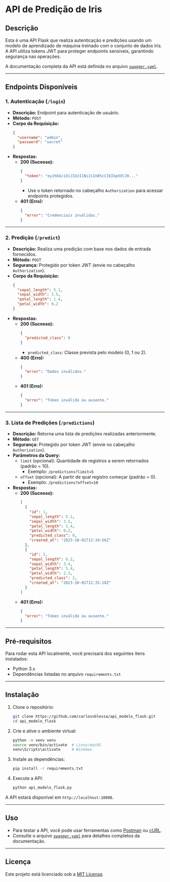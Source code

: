 # API de Predição de Iris

## Descrição
Esta é uma API Flask que realiza autenticação e predições usando um modelo de aprendizado de máquina treinado com o conjunto de dados Iris. A API utiliza tokens JWT para proteger endpoints sensíveis, garantindo segurança nas operações.

A documentação completa da API está definida no arquivo [`swagger.yaml`](swagger.yaml).

---

## Endpoints Disponíveis

### **1. Autenticação (`/login`)**
- **Descrição:** Endpoint para autenticação de usuário.
- **Método:** `POST`
- **Corpo da Requisição:**
  ```json
  {
    "username": "admin",
    "password": "secret"
  }
  ```
- **Respostas:**
  - **200 (Sucesso):**
    ```json
    {
      "token": "eyJhbGciOiJIUzI1NiIsInR5cCI6IkpXVCJ9..."
    }
    ```
    - Use o token retornado no cabeçalho `Authorization` para acessar endpoints protegidos.
  - **401 (Erro):**
    ```json
    {
      "error": "Credenciais inválidas."
    }
    ```

---

### **2. Predição (`/predict`)**
- **Descrição:** Realiza uma predição com base nos dados de entrada fornecidos.
- **Método:** `POST`
- **Segurança:** Protegido por token JWT (envie no cabeçalho `Authorization`).
- **Corpo da Requisição:**
  ```json
  {
    "sepal_length": 5.1,
    "sepal_width": 3.5,
    "petal_length": 1.4,
    "petal_width": 0.2
  }
  ```
- **Respostas:**
  - **200 (Sucesso):**
    ```json
    {
      "predicted_class": 0
    }
    ```
    - `predicted_class`: Classe prevista pelo modelo (0, 1 ou 2).
  - **400 (Erro):**
    ```json
    {
      "error": "Dados inválidos."
    }
    ```
  - **401 (Erro):**
    ```json
    {
      "error": "Token inválido ou ausente."
    }
    ```

---

### **3. Lista de Predições (`/predictions`)**
- **Descrição:** Retorna uma lista de predições realizadas anteriormente.
- **Método:** `GET`
- **Segurança:** Protegido por token JWT (envie no cabeçalho `Authorization`).
- **Parâmetros da Query:**
  - `limit` (opcional): Quantidade de registros a serem retornados (padrão = 10).
    - Exemplo: `/predictions?limit=5`
  - `offset` (opcional): A partir de qual registro começar (padrão = 0).
    - Exemplo: `/predictions?offset=10`
- **Respostas:**
  - **200 (Sucesso):**
    ```json
    [
      {
        "id": 1,
        "sepal_length": 5.1,
        "sepal_width": 3.5,
        "petal_length": 1.4,
        "petal_width": 0.2,
        "predicted_class": 0,
        "created_at": "2023-10-01T12:34:56Z"
      },
      {
        "id": 2,
        "sepal_length": 6.2,
        "sepal_width": 3.4,
        "petal_length": 5.4,
        "petal_width": 2.3,
        "predicted_class": 2,
        "created_at": "2023-10-01T12:35:10Z"
      }
    ]
    ```
  - **401 (Erro):**
    ```json
    {
      "error": "Token inválido ou ausente."
    }
    ```

---

## Pré-requisitos
Para rodar esta API localmente, você precisará dos seguintes itens instalados:
- Python 3.x
- Dependências listadas no arquivo `requirements.txt`

---

## Instalação
1. Clone o repositório:
   ```bash
   git clone https://github.com/carlosvblessa/api_modelo_flask.git
   cd api_modelo_flask
   ```

2. Crie e ative o ambiente virtual:
   ```bash
   python -m venv venv
   source venv/bin/activate  # Linux/macOS
   venv\Scripts\activate     # Windows
   ```

3. Instale as dependências:
   ```bash
   pip install -r requirements.txt
   ```

4. Execute a API:
   ```bash
   python api_modelo_flask.py
   ```

A API estará disponível em `http://localhost:10000`.

---

## Uso
- Para testar a API, você pode usar ferramentas como [Postman](https://www.postman.com/) ou [cURL](https://curl.se/).
- Consulte o arquivo [`swagger.yaml`](swagger.yaml) para detalhes completos da documentação.

---

## Licença
Este projeto está licenciado sob a [MIT License](LICENSE).


